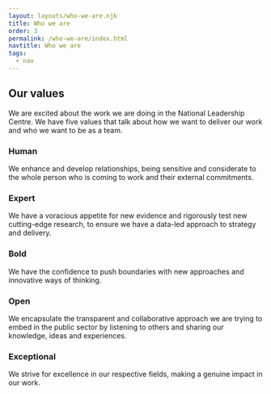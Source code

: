 ```yaml
---
layout: layouts/who-we-are.njk
title: Who we are
order: 3
permalink: /who-we-are/index.html
navtitle: Who we are
tags:
  - nav
---
```


## Our values

We are excited about the work we are doing in the National Leadership Centre. We have five values that talk about how we want to deliver our work and who we want to be as a team.

### Human

We enhance and develop relationships, being sensitive and considerate to the whole person who is coming to work and their external commitments.

### Expert

We have a voracious appetite for new evidence and rigorously test new cutting-edge research, to ensure we have a data-led approach to strategy and delivery.

### Bold

We have the confidence to push boundaries with new approaches and innovative ways of thinking.

### Open

We encapsulate the transparent and collaborative approach we are trying to embed in the public sector by listening to others and sharing our knowledge, ideas and experiences.

### Exceptional

We strive for excellence in our respective fields, making a genuine impact in our work.

  </div>
</div>
